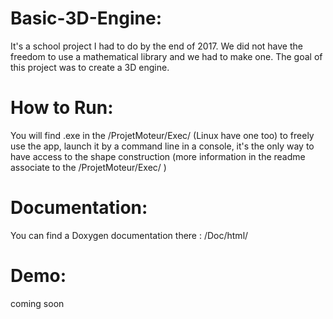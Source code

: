 # Basic-3D-Engine:

It's a school project I had to do by the end of 2017. We did not have the freedom to use a mathematical library and we had to make one. The goal of this project was to create a 3D engine.

# How to Run:

You will find .exe in the /ProjetMoteur/Exec/ (Linux have one too)
to freely use the app, launch it by a command line in a console, it's the only way to have access to the shape construction (more information in the readme associate to the /ProjetMoteur/Exec/ )

# Documentation:

You can find a Doxygen documentation there : /Doc/html/

# Demo:

coming soon




